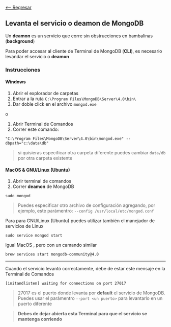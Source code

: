 [<-- Regresar](..)

## Levanta el servicio o __deamon__ de MongoDB

Un __deamon__ es un servicio que corre sin obstrucciones en bambalinas (__background__)

Para poder accesar al cliente de Terminal de MongoDB (__CLI__), es necesario levandar el servicio o __deamon__

### Instrucciones

#### Windows

1. Abrir el explorador de carpetas
2. Entrar a la ruta `C:\Program Files\MongoDB\Server\4.0\bin\`
3. Dar doble click en el archivo `mongod.exe`

o 

1. Abrir Terminal de Comandos
2. Correr este comando:

```
"C:\Program Files\MongoDB\Server\4.0\bin\mongod.exe" --dbpath="c:\data\db"
```

> si quisieras especificar otra carpeta diferente puedes cambiar `data/db` por otra carpeta existente

#### MacOS & GNU/Linux (Ubuntu)

1. Abrir terminal de comandos
2. Correr __deamon__ de MongoDB

```
sudo mongod
```

> Puedes especificar otro archivo de configuración agregando, por ejemplo, este parámentro: `--config /usr/local/etc/mongod.conf`


Para para GNU/Linux (Ubuntu) puedes utilizar también el manejador de servicios de Linux

```
sudo service mongod start
```

Igual MacOS , pero con un camando similar

```
brew services start mongodb-community@4.0
```


<hr>

Cuando el servicio levantó correctamente, debe de estar este mensaje en la Terminal de Comandos

```
[initandlisten] waiting for connections on port 27017
```

> 27017 es el puerto donde levanta por __default__ el servicio de MongoDB. Puedes usar el parámentro `--port <un puerto>` para levantarlo en un puerto diferente

> **Debes de dejar abierta esta Terminal para que el servicio se mantenga corriendo**